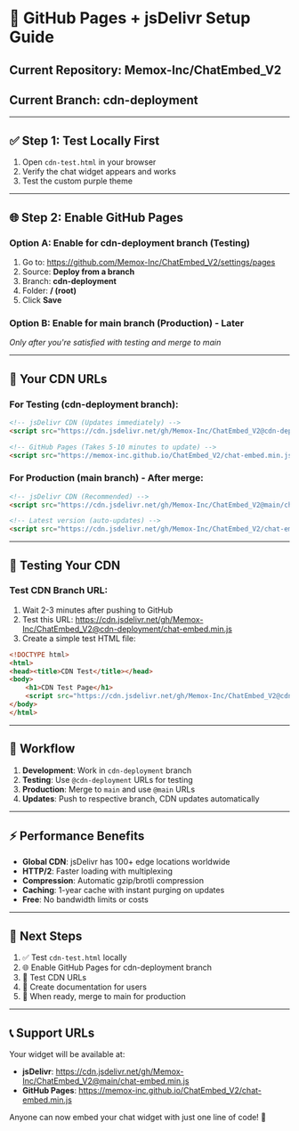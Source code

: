 # 🚀 GitHub Pages + jsDelivr Setup Guide

## Current Repository: Memox-Inc/ChatEmbed_V2
## Current Branch: cdn-deployment

---

## ✅ Step 1: Test Locally First

1. Open `cdn-test.html` in your browser
2. Verify the chat widget appears and works
3. Test the custom purple theme

---

## 🌐 Step 2: Enable GitHub Pages

### Option A: Enable for cdn-deployment branch (Testing)
1. Go to: https://github.com/Memox-Inc/ChatEmbed_V2/settings/pages
2. Source: **Deploy from a branch**
3. Branch: **cdn-deployment**
4. Folder: **/ (root)**
5. Click **Save**

### Option B: Enable for main branch (Production) - Later
*Only after you're satisfied with testing and merge to main*

---

## 📍 Your CDN URLs

### For Testing (cdn-deployment branch):
```html
<!-- jsDelivr CDN (Updates immediately) -->
<script src="https://cdn.jsdelivr.net/gh/Memox-Inc/ChatEmbed_V2@cdn-deployment/chat-embed.min.js"></script>

<!-- GitHub Pages (Takes 5-10 minutes to update) -->
<script src="https://memox-inc.github.io/ChatEmbed_V2/chat-embed.min.js"></script>
```

### For Production (main branch) - After merge:
```html
<!-- jsDelivr CDN (Recommended) -->
<script src="https://cdn.jsdelivr.net/gh/Memox-Inc/ChatEmbed_V2@main/chat-embed.min.js"></script>

<!-- Latest version (auto-updates) -->
<script src="https://cdn.jsdelivr.net/gh/Memox-Inc/ChatEmbed_V2/chat-embed.min.js"></script>
```

---

## 🧪 Testing Your CDN

### Test CDN Branch URL:
1. Wait 2-3 minutes after pushing to GitHub
2. Test this URL: https://cdn.jsdelivr.net/gh/Memox-Inc/ChatEmbed_V2@cdn-deployment/chat-embed.min.js
3. Create a simple test HTML file:

```html
<!DOCTYPE html>
<html>
<head><title>CDN Test</title></head>
<body>
    <h1>CDN Test Page</h1>
    <script src="https://cdn.jsdelivr.net/gh/Memox-Inc/ChatEmbed_V2@cdn-deployment/chat-embed.min.js"></script>
</body>
</html>
```

---

## 🔄 Workflow

1. **Development**: Work in `cdn-deployment` branch
2. **Testing**: Use `@cdn-deployment` URLs for testing
3. **Production**: Merge to `main` and use `@main` URLs
4. **Updates**: Push to respective branch, CDN updates automatically

---

## ⚡ Performance Benefits

- **Global CDN**: jsDelivr has 100+ edge locations worldwide
- **HTTP/2**: Faster loading with multiplexing
- **Compression**: Automatic gzip/brotli compression  
- **Caching**: 1-year cache with instant purging on updates
- **Free**: No bandwidth limits or costs

---

## 🎯 Next Steps

1. ✅ Test `cdn-test.html` locally
2. 🌐 Enable GitHub Pages for cdn-deployment branch
3. 🧪 Test CDN URLs
4. 📝 Create documentation for users
5. 🚀 When ready, merge to main for production

---

## 📞 Support URLs

Your widget will be available at:
- **jsDelivr**: https://cdn.jsdelivr.net/gh/Memox-Inc/ChatEmbed_V2@main/chat-embed.min.js
- **GitHub Pages**: https://memox-inc.github.io/ChatEmbed_V2/chat-embed.min.js

Anyone can now embed your chat widget with just one line of code! 🎉
